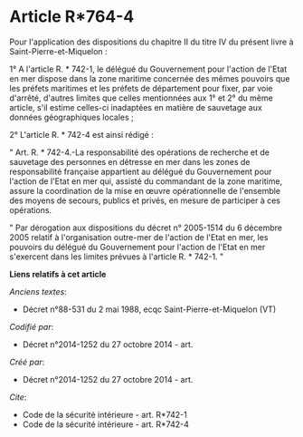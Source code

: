 # Article R*764-4

Pour l'application des dispositions du chapitre II du titre IV du présent livre à Saint-Pierre-et-Miquelon : 

1° A l'article R. * 742-1, le délégué du Gouvernement pour l'action de l'Etat en mer dispose dans la zone maritime concernée
des mêmes pouvoirs que les préfets maritimes et les préfets de département pour fixer, par voie d'arrêté, d'autres limites
que celles mentionnées aux 1° et 2° du même article, s'il estime celles-ci inadaptées en matière de sauvetage aux données
géographiques locales ; 

2° L'article R. * 742-4 est ainsi rédigé : 

" Art. R. * 742-4.-La responsabilité des opérations de recherche et de sauvetage des personnes en détresse en mer dans les
zones de responsabilité française appartient au délégué du Gouvernement pour l'action de l'Etat en mer qui, assisté du
commandant de la zone maritime, assure la coordination de la mise en œuvre opérationnelle de l'ensemble des moyens de
secours, publics et privés, en mesure de participer à ces opérations. 

" Par dérogation aux dispositions du décret n° 2005-1514 du 6 décembre 2005 relatif à l'organisation outre-mer de l'action de
l'Etat en mer, les pouvoirs du délégué du Gouvernement pour l'action de l'Etat en mer s'exercent dans les limites prévues à
l'article R. * 742-1. "

**Liens relatifs à cet article**

_Anciens textes_:

  - Décret n°88-531 du 2 mai 1988, ecqc Saint-Pierre-et-Miquelon  (VT)

_Codifié par_:

  - Décret n°2014-1252 du 27 octobre 2014 - art.

_Créé par_:

  - Décret n°2014-1252 du 27 octobre 2014 - art.

_Cite_:

  - Code de la sécurité intérieure - art. R*742-1
  - Code de la sécurité intérieure - art. R*742-4
